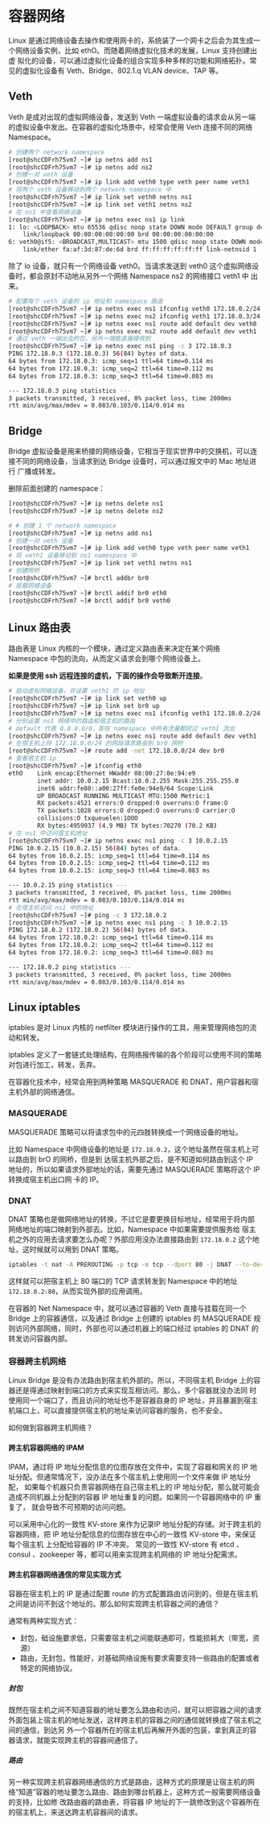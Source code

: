 # 容器网络

Linux 是通过网络设备去操作和使用网卡的，系统装了一个网卡之后会为其生成一个网络设备实例，比如 ethO。而随着网络虚拟化技术的发展，Linux 支持创建出虚
拟化的设备，可以通过虚拟化设备的组合实现多种多样的功能和网络拓扑。常见的虚拟化设备有 Veth、Bridge、802.1.q VLAN device、TAP 等。

## Veth
Veth 是成对出现的虚拟网络设备，发送到 Veth 一端虚拟设备的请求会从另一端的虚拟设备中发出。在容器的虚拟化场景中，经常会使用 Veth 连接不同的网络 Namespace。

```bash
# 创建两个 network namespace
[root@shcCDFrh75vm7 ~]# ip netns add ns1
[root@shcCDFrh75vm7 ~]# ip netns add ns2
# 创建一对 veth 设备
[root@shcCDFrh75vm7 ~]# ip link add veth0 type veth peer name veth1
# 将两个 veth 设备移动到两个 network namespace 中
[root@shcCDFrh75vm7 ~]# ip link set veth0 netns ns1
[root@shcCDFrh75vm7 ~]# ip link set veth1 netns ns2
# 在 ns1 中查看网络设备
[root@shcCDFrh75vm7 ~]# ip netns exec ns1 ip link
1: lo: <LOOPBACK> mtu 65536 qdisc noop state DOWN mode DEFAULT group default qlen 1000
    link/loopback 00:00:00:00:00:00 brd 00:00:00:00:00:00
6: veth0@if5: <BROADCAST,MULTICAST> mtu 1500 qdisc noop state DOWN mode DEFAULT group default qlen 1000
    link/ether fa:af:3d:87:de:6d brd ff:ff:ff:ff:ff:ff link-netnsid 1
```

除了 lo 设备，就只有一个网络设备 veth0。当请求发送到 veth0 这个虚拟网络设备时，都会原封不动地从另外一个网络 Namespace ns2 的网络接口 veth1 中
出来。

```bash
# 配置每个 veth 设备的 ip 地址和 namespace 路由
[root@shcCDFrh75vm7 ~]# ip netns exec ns1 ifconfig veth0 172.18.0.2/24 up
[root@shcCDFrh75vm7 ~]# ip netns exec ns2 ifconfig veth1 172.18.0.3/24 up
[root@shcCDFrh75vm7 ~]# ip netns exec ns1 route add default dev veth0
[root@shcCDFrh75vm7 ~]# ip netns exec ns2 route add default dev veth1
# 通过 veth 一端出去的包，另外一端能直接接收到
[root@shcCDFrh75vm7 ~]# ip netns exec ns1 ping -c 3 172.18.0.3
PING 172.18.0.3 (172.18.0.3) 56(84) bytes of data.
64 bytes from 172.18.0.3: icmp_seq=1 ttl=64 time=0.114 ms
64 bytes from 172.18.0.3: icmp_seq=2 ttl=64 time=0.112 ms
64 bytes from 172.18.0.3: icmp_seq=3 ttl=64 time=0.083 ms

--- 172.18.0.3 ping statistics ---
3 packets transmitted, 3 received, 0% packet loss, time 2000ms
rtt min/avg/max/mdev = 0.083/0.103/0.114/0.014 ms
```

## Bridge
Bridge 虚拟设备是用来桥接的网络设备，它相当于现实世界中的交换机，可以连接不同的网络设备，当请求到达 Bridge 设备时，可以通过报文中的 Mac 地址进行
广播或转发。

删除前面创建的 namespace：
```bash
[root@shcCDFrh75vm7 ~]# ip netns delete ns1
[root@shcCDFrh75vm7 ~]# ip netns delete ns2
```


```bash
# # 创建 1 个 network namespace
[root@shcCDFrh75vm7 ~]# ip netns add ns1
# 创建一对 veth 设备
[root@shcCDFrh75vm7 ~]# ip link add veth0 type veth peer name veth1
# 将 veth1 设备移动到 ns1 namespace 中
[root@shcCDFrh75vm7 ~]# ip link set veth1 netns ns1
# 创建网桥
[root@shcCDFrh75vm7 ~]# brctl addbr br0
# 挂载网络设备
[root@shcCDFrh75vm7 ~]# brctl addif br0 eth0
[root@shcCDFrh75vm7 ~]# brctl addif br0 veth0
```

## Linux 路由表
路由表是 Linux 内核的一个模块，通过定义路由表来决定在某个网络 Namespace 中包的流向，从而定义请求会到哪个网络设备上。

**如果是使用 ssh 远程连接的虚机，下面的操作会导致断开连接**。

```bash
# 启动虚拟网络设备，并设置 veth1 的 ip 地址
[root@shcCDFrh75vm7 ~]# ip link set veth0 up
[root@shcCDFrh75vm7 ~]# ip link set br0 up
[root@shcCDFrh75vm7 ~]# ip netns exec ns1 ifconfig veth1 172.18.0.2/24 up
# 分别设置 ns1 网络中的路由和宿主机的路由
# default 代表 0.0.0.0/0，即在 namespace 中所有流量都经过 veth1 流出
[root@shcCDFrh75vm7 ~]# ip netns exec ns1 route add default dev veth1
# 在宿主机上将 172.18.0.0/24 的网段请求路由到 br0 网桥
[root@shcCDFrh75vm7 ~]# route add -net 172.18.0.0/24 dev br0
# 查看宿主机 ip
[root@shcCDFrh75vm7 ~]# ifconfig eth0
ethO    Link encap:Ethernet HWaddr 08:00:27:0e:94:e9
        inet addr: 10.0.2.15 Bcast:10.0.2.255 Mask:255.255.255.0
        inet6 addr:fe80::a00:27ff:fe0e:94e9/64 Scope:Link
        UP BROADCAST RUNNING MULTICAST MTU:1500 Metric:1
        RX packets:4521 errors:O dropped:0 overruns:O frame:O
        TX packets:1028 errors:O dropped:O overruns:O carrier:O
        collisions:O txqueuelen:1OOO
        RX bytes:4959937 (4.9 MB) TX bytes:70270 (70.2 KB)
# 在 ns1 中访问宿主机地址
[root@shcCDFrh75vm7 ~]# ip netns exec ns1 ping -c 3 10.0.2.15
PING 10.0.2.15 (10.0.2.15) 56(84) bytes of data.
64 bytes from 10.0.2.15: icmp_seq=1 ttl=64 time=0.114 ms
64 bytes from 10.0.2.15: icmp_seq=2 ttl=64 time=0.112 ms
64 bytes from 10.0.2.15: icmp_seq=3 ttl=64 time=0.083 ms

--- 10.0.2.15 ping statistics ---
3 packets transmitted, 3 received, 0% packet loss, time 2000ms
rtt min/avg/max/mdev = 0.083/0.103/0.114/0.014 ms
# 在宿主机访问 ns1 中的地址
[root@shcCDFrh75vm7 ~]# ping -c 3 172.18.0.2
[root@shcCDFrh75vm7 ~]# ip netns exec ns1 ping -c 3 10.0.2.15
PING 172.18.0.2 (172.18.0.2) 56(84) bytes of data.
64 bytes from 172.18.0.2: icmp_seq=1 ttl=64 time=0.114 ms
64 bytes from 172.18.0.2: icmp_seq=2 ttl=64 time=0.112 ms
64 bytes from 172.18.0.2: icmp_seq=3 ttl=64 time=0.083 ms

--- 172.18.0.2 ping statistics ---
3 packets transmitted, 3 received, 0% packet loss, time 2000ms
rtt min/avg/max/mdev = 0.083/0.103/0.114/0.014 ms
```

## Linux iptables
iptables 是对 Linux 内核的 netfilter 模块进行操作的工具，用来管理网络包的流动和转发。

iptables 定义了一套链式处理结构，在网络报传输的各个阶段可以使用不同的策略对包进行加工，转发，丢弃。

在容器化技术中，经常会用到两种策略 MASQUERADE 和 DNAT，用户容器和宿主机外部的网络通信。

### MASQUERADE

MASQUERADE 策略可以将请求包中的元四肢转换成一个网络设备的地址。

比如 Namespace 中网络设备的地址是 `172.18.0.2`，这个地址虽然在宿主机上可以路由到 brO 的网桥，但是到
达宿主机外部之后，是不知道如何路由到这个 IP 地址的，所以如果请求外部地址的话，需要先通过 MASQUERADE 策略将这个 IP 转换成宿主机出口网
卡的 IP。

### DNAT

DNAT 策略也是做网络地址的转换，不过它是要更换目标地址，经常用于将内部网络地址的端口映射到外部去。比如，Namespace 中如果需要提供服务给
宿主机之外的应用去请求要怎么办呢？外部应用没办法直接路由到 `172.18.0.2` 这个地址，这时候就可以用到 DNAT 策略。

```bash
iptables -t nat -A PREROUTING -p tcp -m tcp --dport 80 -j DNAT --to-destination 172.18.0.2:80
```

这样就可以把宿主机上 80 端口的 TCP 请求转发到 Namespace 中的地址 `172.18.0.2:80`，从而实现外部的应用调用。


在容器的 Net Namespace 中，就可以通过容器的 Veth 直接与挂载在同一个 Bridge 上的容器通信，以及通过 Bridge 上创建的 iptables 的
MASQUERADE 规则访问外部网络，同时，外部也可以通过机器上的端口经过 iptables 的 DNAT 的转发访问容器内部。


### 容器跨主机网络
Linux Bridge 是没有办法路由到宿主机外部的。所以，不同宿主机 Bridge 上的容器还是得通过映射到端口的方式来实现互相访问。那么，多个容器就没办法同
时使用同一个端口了，而且访问的地址也不是容器自身的 IP 地址，并且暴漏到宿主机端口上，可以直接提供宿主机的地址来访问容器的服务，也不安全。

如何做到容器跨主机网络？

#### 跨主机容器网络的 IPAM
IPAM，通过将 IP 地址分配信息的位图存放在文件中，实现了容器和网关的 IP 地址分配。但通常情况下，没办法在多个宿主机上使用同一个文件来做 IP 地址分配，
如果每个机器只负责容器网络在自己宿主机上的 IP 地址分配，那么就可能会造成不同机器上分配到的容器 IP 地址重复的问题。如果同一个容器网络中的 IP 重复了，
就会导致不可预期的访问问题。

可以采用中心化的一致性 KV-store 来作为记录IP 地址分配的存储。对于跨主机的容器网络，把 IP 地址分配信息的位图存放在中心的一致性 KV-store 中，来保证每个宿主机
上分配给容器的 IP 不冲突。
常见的一致性 KV-store 有 etcd 、consul 、zookeeper 等，都可以用来实现跨主机网络的 IP 地址分配需求。

#### 跨主机容器网络通信的常见实现方式

容器在宿主机上的 IP 是通过配置 route 的方式配置路由访问到的，但是在宿主机之间是访问不到这个地址的。那么如何实现跨主机容器之间的通信？

通常有两种实现方式：
- 封包，础设施要求低，只需要宿主机之间能联通即可，性能损耗大（带宽，资源）
- 路由，无封包，性能好，对基础网络设施有要求需要支持一些路由的配置或者特定的网络协议。

##### 封包
既然在宿主机之间不知道容器的地址要怎么路由和访问，就可以把容器之间的请求外面包装上宿主机的地址发送，这样跨主机的容器之间的通信就转换成了宿主机之间的通信，到达另
外一个容器所在的宿主机后再解开外面的包装，拿到真正的容器请求，就能实现跨主机的容器间通信了。

##### 路由
另一种实现跨主机容器网络通信的方式是路由，这种方式的原理是让宿主机的网络“知道”容器的地址要怎么路由、路由到哪台机器上，这种方式一般需要网络设备的支持，比如修
改路由器的路由表，将容器 IP 地址的下一跳修改到这个容器所在的宿主机上，来送达跨主机容器间的请求。
